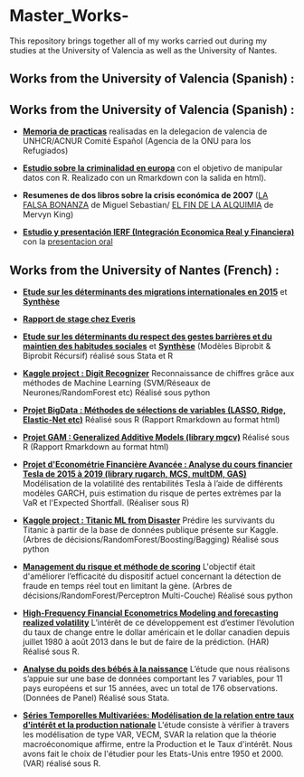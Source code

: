 # Master_Works-
This repository brings together all of my works carried out during my studies at the University of Valencia as well as the University of Nantes. 

## Works from the University of Valencia (Spanish) :

## Works from the University of Valencia (Spanish) :

* [**Memoria de practicas**](https://teodoromouniertebas.github.io/Master_Works-/Memoria_practica_ACNUR.pdf) realisadas en la delegacion de valencia de UNHCR/ACNUR Comité Español (Agencia de la ONU para los Refugiados)
 
* [**Estudio sobre la criminalidad en europa**](https://teodoromouniertebas.github.io/Master_Works-/Proyecto_Criminalidad_R.html) con el objetivo de manipular datos con R. Realizado con un Rmarkdown con la salida en html). 

* **Resumenes de dos libros sobre la crisis económica de 2007** ([LA FALSA BONANZA](https://teodoromouniertebas.github.io/Master_Works-/Resumen_LA%20FALSA%20BONANZA.pdf) de Miguel Sebastian/ [EL FIN DE LA ALQUIMIA](https://teodoromouniertebas.github.io/Master_Works-/Resumen_El%20FIN%20DE%20LA%20ALQUIMIA.pdf) de Mervyn King)

* [**Estudio y presentación IERF (Integración Economica Real y Financiera)**](https://teodoromouniertebas.github.io/Master_Works-/Trabajo_IERF_matematica.pdf) con la [presentacion oral](https://teodoromouniertebas.github.io/Master_Works-/Presentacion_IERF.pdf)


## Works from the University of Nantes (French) :

* [**Etude sur les déterminants des migrations internationales en 2015**](https://teodoromouniertebas.github.io/Master_Works-/Memoire_M2.pdf) et [**Synthèse**](https://teodoromouniertebas.github.io/Master_Works-/Synthese_Memoire.pdf)

* [**Rapport de stage chez Everis**](https://teodoromouniertebas.github.io/Master_Works-/Rapport_de_stage_Everis.pdf)

* [**Etude sur les déterminants du respect des gestes barrières et du maintien des habitudes sociales**](https://teodoromouniertebas.github.io/Master_Works-/Etudes_d%C3%A9terminants_gestes_barri%C3%A8res.Stata.pdf) et [**Synthèse**](https://teodoromouniertebas.github.io/Master_Works-/R%C3%A9sum%C3%A9_4pages_Etude_d%C3%A9terminants_gestes_barri%C3%A8res.R.pdf) (Modèles Biprobit & Biprobit Récursif) réalisé sous Stata et R

* [**Kaggle project : Digit Recognizer**](https://teodoromouniertebas.github.io/Master_Works-/ProjetKaggle_Digit_Recognizer.py.pdf) Reconnaissance de chiffres grâce aux méthodes de Machine Learning (SVM/Réseaux de Neurones/RandomForest etc) Réalisé sous python

* [**Projet BigData : Méthodes de sélections de variables (LASSO, Ridge, Elastic-Net etc)**](https://teodoromouniertebas.github.io/Master_Works-/Projet_BigData.R.html) Réalisé sous R (Rapport Rmarkdown au format html)

* [**Projet GAM : Generalized Additive Models (library mgcv)**](https://teodoromouniertebas.github.io/Master_Works-/projet%20GAM.html) Réalisé sous R (Rapport Rmarkdown au format html)

* [**Projet d'Econométrie Financière Avancée : Analyse du cours financier Tesla de 2015 à 2019 (library rugarch, MCS, multDM, GAS)**](https://teodoromouniertebas.github.io/Master_Works-/Econom%C3%A9trie%20Financi%C3%A8re%20Avanc%C3%A9e%20Actions%20TESLA.pdf) Modélisation de la volatilité des rentabilités Tesla à l’aide de différents modèles GARCH, puis estimation du risque de pertes extrèmes par la VaR et l'Expected Shortfall. (Réaliser sous R)

* [**Kaggle project : Titanic ML from Disaster**](https://teodoromouniertebas.github.io/Master_Works-/ProjetKaggle_Titanic.ipynb) Prédire les survivants du Titanic à partir de la base de données publique présente sur Kaggle. (Arbres de décisions/RandomForest/Boosting/Bagging) Réalisé sous python

* [**Management du risque et méthode de scoring**](https://teodoromouniertebas.github.io/Master_Works-/Detection%20Fraude.pdf) L'objectif était d'améliorer l’efficacité du dispositif actuel concernant la détection de fraude en temps réel tout en limitant la gène. (Arbres de décisions/RandomForest/Perceptron Multi-Couche) Réalisé sous python

* [**High-Frequency Financial Econometrics Modeling and forecasting realized volatility**](https://teodoromouniertebas.github.io/Master_Works-/HFFE_Modeling%20and%20forecasting%20realized%20volatility.pdf) L’intérêt de ce développement est d’estimer l’évolution du taux de change entre le dollar américain et le dollar canadien depuis juillet 1980 à août 2013 dans le but de faire de la prédiction. (HAR) Réalisé sous R.

* [**Analyse du poids des bébés à la naissance**](https://teodoromouniertebas.github.io/Master_Works-/Analyse_poids_b%C3%A9b%C3%A9_PanelData.pdf) L’étude que nous réalisons s’appuie sur une base de données comportant les 7 variables, pour 11 pays européens et sur 15 années, avec un total de 176 observations. (Données de Panel) Réalisé sous Stata.

* [**Séries Temporelles Multivariées: Modélisation de la relation entre taux d'intérêt et la production nationale**](https://teodoromouniertebas.github.io/Master_Works-/Mod%C3%A8le_ISLMFX_VAR.pdf) L'étude consiste à vérifier à travers les modélisation de type VAR, VECM, SVAR la relation que la théorie macroéconomique affirme, entre la Production et le Taux d'intérêt. Nous avons fait le choix de l'étudier pour les Etats-Unis entre 1950 et 2000. (VAR) réalisé sous R. 
